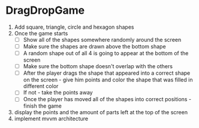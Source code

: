 # DragDropGame
1. Add square, triangle, circle and hexagon shapes
2. Once the game starts
   - [ ] Show all of the shapes somewhere randomly around the screen
   - [ ] Make sure the shapes are drawn above the bottom shape
   - [ ] A random shape out of all 4 is going to appear at the bottom of the screen
   - [ ] Make sure the bottom shape doesn't overlap with the others
   - [ ] After the player drags the shape that appeared into a correct shape on the screen - give him points and color the shape that was filled in different color
   - [ ] If not - take the points away
   - [ ] Once the player has moved all of the shapes into correct positions - finish the game
3. display the points and the amount of parts left at the top of the screen
5. implement mvvm architecture
